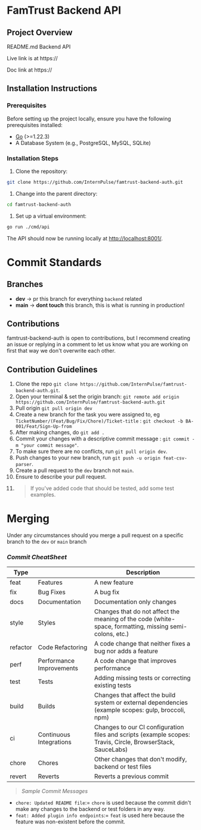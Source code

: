 # FamTrust Backend API

## Project Overview

README.md Backend API

Live link is at https://

Doc link at https://

## Installation Instructions

### Prerequisites

Before setting up the project locally, ensure you have the following prerequisites installed:

- [Go](https://go.dev) (>=1.22.3)
- A Database System (e.g., PostgreSQL, MySQL, SQLite)

### Installation Steps

1. Clone the repository:
```bash
git clone https://github.com/InternPulse/famtrust-backend-auth.git
```

1. Change into the parent directory:
```bash
cd famtrust-backend-auth
```

1. Set up a virtual environment:
```bash
go run ./cmd/api
```

The API should now be running locally at [http://localhost:8001/](http://localhost:8001/).


# Commit Standards

## Branches

- **dev** -> pr this branch for everything `backend` related
- **main** -> **dont touch** this branch, this is what is running in production!

## Contributions

famtrust-backend-auth is open to contributions, but I recommend creating an issue or replying in a comment to let us know what you are working on first that way we don't overwrite each other.

## Contribution Guidelines

1. Clone the repo `git clone https://github.com/InternPulse/famtrust-backend-auth.git`.
2. Open your terminal & set the origin branch: `git remote add origin https://github.com/InternPulse/famtrust-backend-auth.git`
3. Pull origin `git pull origin dev`
4. Create a new branch for the task you were assigned to, eg `TicketNumber/(Feat/Bug/Fix/Chore)/Ticket-title` : `git checkout -b BA-001/Feat/Sign-Up-from`
5. After making changes, do `git add .`
6. Commit your changes with a descriptive commit message : `git commit -m "your commit message"`.
7. To make sure there are no conflicts, run `git pull origin dev`.
8. Push changes to your new branch, run `git push -u origin feat-csv-parser`.
9. Create a pull request to the `dev` branch not `main`.
10. Ensure to describe your pull request.
11. > If you've added code that should be tested, add some test examples.


# Merging
Under any circumstances should you merge a pull request on a specific branch to the `dev` or `main` branch

### _Commit CheatSheet_

| Type     |                          | Description                                                                                                 |
| -------- | ------------------------ | ----------------------------------------------------------------------------------------------------------- |
| feat     | Features                 | A new feature                                                                                               |
| fix      | Bug Fixes                | A bug fix                                                                                                   |
| docs     | Documentation            | Documentation only changes                                                                                  |
| style    | Styles                   | Changes that do not affect the meaning of the code (white-space, formatting, missing semi-colons, etc.)      |
| refactor | Code Refactoring         | A code change that neither fixes a bug nor adds a feature                                                   |
| perf     | Performance Improvements | A code change that improves performance                                                                     |
| test     | Tests                    | Adding missing tests or correcting existing tests                                                           |
| build    | Builds                   | Changes that affect the build system or external dependencies (example scopes: gulp, broccoli, npm)         |
| ci       | Continuous Integrations  | Changes to our CI configuration files and scripts (example scopes: Travis, Circle, BrowserStack, SauceLabs) |
| chore    | Chores                   | Other changes that don't modify, backend or test files                                                    |
| revert   | Reverts                  | Reverts a previous commit                                                                                   |

> _Sample Commit Messages_

- `chore: Updated README file`:= `chore` is used because the commit didn't make any changes to the backend or test folders in any way.
- `feat: Added plugin info endpoints`:= `feat` is used here because the feature was non-existent before the commit.
